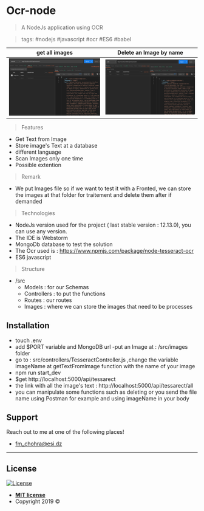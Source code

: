 

# Ocr-node

> A NodeJs application using OCR


> tags: #nodejs #javascript #ocr #ES6 #babel
>
get all images         |  Delete an Image by name
:-------------------------:|:-------------------------:
![](/ScreenShots/1.png)  | ![](/ScreenShots/2.png)







> Features

- Get Text from Image
- Store image's Text at a database 
- different language  
- Scan Images only one time
- Possible extention
> Remark
- We put Images file so if we want to test it with a Fronted, we can store the images at that
folder for traitement and delete them after if demanded  

> Technologies

- NodeJs version used for the project ( last stable version : 12.13.0), you can use any version.
- The IDE is Webstorm
-   MongoDb database to test the solution
-   The Ocr used is : https://www.npmjs.com/package/node-tesseract-ocr
-   ES6 javascript

> Structure 

- /src
    - Models : for our Schemas
    - Controllers : to put the functions
    - Routes : our routes
    - Images : where we can store the images that need to be processes
   


## Installation

- touch .env
- add $PORT variable and MongoDB url
-put an Image at : /src/images folder
- go to : src/controllers/TesseractController.js ,change the variable imageName at
  getTextFromImage function with the name of your image
- npm run start_dev
- $get  http://localhost:5000/api/tessarect
- the link with all the image's text : http://localhost:5000/api/tessarect/all
- you can manipulate some functions such as deleting or you send the file name using Postman
  for example and using imageName in your body  


## Support

Reach out to me at one of the following places!

-  fm_chohra@esi.dz

---


## License

[![License](http://img.shields.io/:license-mit-blue.svg?style=flat-square)](http://badges.mit-license.org)

- **[MIT license](http://opensource.org/licenses/mit-license.php)**
- Copyright 2019 © 
